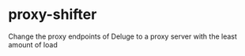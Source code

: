 # proxy-shifter
Change the proxy endpoints of Deluge to a proxy server with the least amount of load
